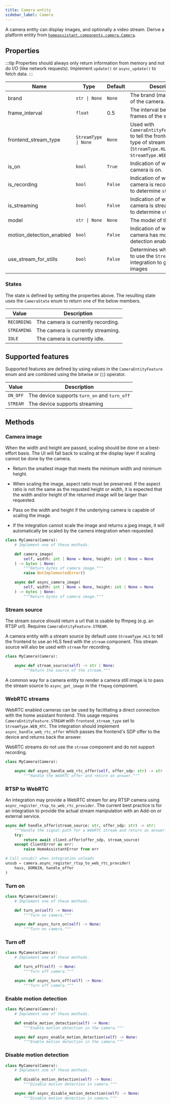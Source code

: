 ```yaml
---
title: Camera entity
sidebar_label: Camera
---
```


A camera entity can display images, and optionally a video stream. Derive a platform entity from [`homeassistant.components.camera.Camera`](https://github.com/home-assistant/core/blob/dev/homeassistant/components/camera/__init__.py).

## Properties

:::tip
Properties should always only return information from memory and not do I/O (like network requests). Implement `update()` or `async_update()` to fetch data.
:::

| Name                     | Type                                | Default | Description                                                                                         |
| ------------------------ | ------------------------------------| ------- | --------------------------------------------------------------------------------------------------- |
| brand                    | <code>str &#124; None</code>        | `None`  | The brand (manufacturer) of the camera.                                                             |
| frame_interval           | `float`                             | 0.5     | The interval between frames of the stream.                                                          |
| frontend_stream_type     | <code>StreamType &#124; None</code> | `None`  | Used with `CameraEntityFeature.STREAM` to tell the frontend which type of stream to use (`StreamType.HLS` or `StreamType.WEB_RTC`) |
| is_on                    | `bool`                              | `True`  | Indication of whether the camera is on.                                                             |
| is_recording             | `bool`                              | `False` | Indication of whether the camera is recording. Used to determine `state`.                           |
| is_streaming             | `bool`                              | `False` | Indication of whether the camera is streaming. Used to determine `state`.                           |
| model                    | <code>str &#124; None</code>        | `None`  | The model of the camera.                                                                            |
| motion_detection_enabled | `bool`                              | `False` | Indication of whether the camera has motion detection enabled.                                      |
| use_stream_for_stills    | `bool`                              | `False` | Determines whether or not to use the `Stream` integration to generate still images                  |

### States

The state is defined by setting the properties above. The resulting state uses the `CameraState` enum to return one of the below members.

| Value      | Description                             |
|------------|-----------------------------------------|
| `RECORDING`| The camera is currently recording.      |
| `STREAMING`| The camera is currently streaming.      |
| `IDLE`     | The camera is currently idle.           |


## Supported features

Supported features are defined by using values in the `CameraEntityFeature` enum
and are combined using the bitwise or (`|`) operator.

| Value    | Description                                  |
| -------- | -------------------------------------------- |
| `ON_OFF` | The device supports `turn_on` and `turn_off` |
| `STREAM` | The device supports streaming                |

## Methods

### Camera image

When the width and height are passed, scaling should be done on a best-effort basis. The UI will fall back to scaling at the display layer if scaling cannot be done by the camera.

- Return the smallest image that meets the minimum width and minimum height.

- When scaling the image, aspect ratio must be preserved. If the aspect ratio is not the same as the requsted height or width, it is expected that the width and/or height of the returned image will be larger than requested.

- Pass on the width and height if the underlying camera is capable of scaling the image.

- If the integration cannot scale the image and returns a jpeg image, it will automatically be scaled by the camera integration when requested.

```python
class MyCamera(Camera):
    # Implement one of these methods.

    def camera_image(
        self, width: int | None = None, height: int | None = None
    ) -> bytes | None:
        """Return bytes of camera image."""
        raise NotImplementedError()

    async def async_camera_image(
        self, width: int | None = None, height: int | None = None
    ) -> bytes | None:
        """Return bytes of camera image."""

```

### Stream source

The stream source should return a url that is usable by ffmpeg (e.g. an RTSP url). Requires `CameraEntityFeature.STREAM`.

A camera entity with a stream source by default uses `StreamType.HLS` to tell the frontend to use an HLS feed with the `stream` component. This stream source will also be used with `stream` for recording.

```python
class MyCamera(Camera):

    async def stream_source(self) -> str | None:
        """Return the source of the stream."""

```

A common way for a camera entity to render a camera still image is to pass the stream source to `async_get_image` in the `ffmpeg` component.

### WebRTC streams

WebRTC enabled cameras can be used by facilitating a direct connection with the home assistant frontend. This usage requires `CameraEntityFeature.STREAM` with `frontend_stream_type` set to `StreamType.WEB_RTC`. The integration should implement `async_handle_web_rtc_offer` which passes the frontend's SDP offer to the device and returns back the answer.

WebRTC streams do not use the `stream` component and do not support recording.

```python
class MyCamera(Camera):

    async def async_handle_web_rtc_offer(self, offer_sdp: str) -> str | None:
        """Handle the WebRTC offer and return an answer."""
```

### RTSP to WebRTC

An integration may provide a WebRTC stream for any RTSP camera using `async_register_rtsp_to_web_rtc_provider`. The current best practice is for an integration to provide the actual stream manipulation with an Add-on or external service.

```python
async def handle_offer(stream_source: str, offer_sdp: str) -> str:
    """Handle the signal path for a WebRTC stream and return an answer."""
    try:
        return await client.offer(offer_sdp, stream_source)
    except ClientError as err:
        raise HomeAssistantError from err

# Call unsub() when integration unloads
unsub = camera.async_register_rtsp_to_web_rtc_provider(
    hass, DOMAIN, handle_offer
)
```

### Turn on

```python
class MyCamera(Camera):
    # Implement one of these methods.

    def turn_on(self) -> None:
        """Turn on camera."""

    async def async_turn_on(self) -> None:
        """Turn on camera."""
```

### Turn off

```python
class MyCamera(Camera):
    # Implement one of these methods.

    def turn_off(self) -> None:
        """Turn off camera."""

    async def async_turn_off(self) -> None:
        """Turn off camera."""
```

### Enable motion detection

```python
class MyCamera(Camera):
    # Implement one of these methods.

    def enable_motion_detection(self) -> None:
        """Enable motion detection in the camera."""

    async def async_enable_motion_detection(self) -> None:
        """Enable motion detection in the camera."""
```

### Disable motion detection

```python
class MyCamera(Camera):
    # Implement one of these methods.

    def disable_motion_detection(self) -> None:
        """Disable motion detection in camera."""

    async def async_disable_motion_detection(self) -> None:
        """Disable motion detection in camera."""
```
